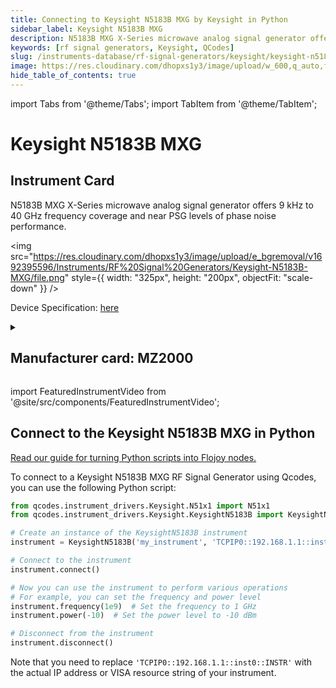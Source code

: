 ```yaml
---
title: Connecting to Keysight N5183B MXG by Keysight in Python
sidebar_label: Keysight N5183B MXG
description: N5183B MXG X-Series microwave analog signal generator offers 9 kHz to 40 GHz frequency coverage and near PSG levels of phase noise performance.
keywords: [rf signal generators, Keysight, QCodes]
slug: /instruments-database/rf-signal-generators/keysight/keysight-n5183b-mxg
image: https://res.cloudinary.com/dhopxs1y3/image/upload/w_600,q_auto,f_auto/e_bgremoval/v1692395596/Instruments/RF%20Signal%20Generators/Keysight-N5183B-MXG/file.jpg
hide_table_of_contents: true
---
```


import Tabs from '@theme/Tabs';
import TabItem from '@theme/TabItem';

# Keysight N5183B MXG

## Instrument Card

<div className="flex">

<div>

N5183B MXG X-Series microwave analog signal generator offers 9 kHz to 40 GHz frequency coverage and near PSG levels of phase noise performance.

</div>

<img src="https://res.cloudinary.com/dhopxs1y3/image/upload/e_bgremoval/v1692395596/Instruments/RF%20Signal%20Generators/Keysight-N5183B-MXG/file.png" style={{ width: "325px", height: "200px", objectFit: "scale-down" }} />

</div>

<div className="flex text-center">

<p>Device Specification: <a target="\_blank" href="https://www.keysight.com/us/en/assets/7018-04096/data-sheets/5991-3131.pdf">here</a></p>

</div>

<details style={{ marginTop: "15px"}}>
<summary><h2>Manufacturer card: MZ2000</h2></summary>

<img src="https://res.cloudinary.com/dhopxs1y3/image/upload/v1692125973/Instruments/Vendor%20Logos/Keysight.png" style={{ width: "100%", height: "170px",objectFit: "scale-down" }} />

Keysight Technologies, or Keysight, is an American company that manufactures electronics test and measurement equipment and software.

<ul>
  <li>Headquarters: USA</li>
  <li>Yearly Revenue (millions, USD): 5420.0</li>
  <li>Vendor Website: <a href="https://www.keysight.com/us/en/home.html">here</a></li>
</ul>
</details>

import FeaturedInstrumentVideo from '@site/src/components/FeaturedInstrumentVideo';

<FeaturedInstrumentVideo category='WIDGET2000' manufacturer='MZ2000'></FeaturedInstrumentVideo>


## Connect to the Keysight N5183B MXG in Python

[Read our guide for turning Python scripts into Flojoy nodes.](https://docs.flojoy.ai/custom-nodes/creating-custom-node/)
<Tabs>

<TabItem value="Flojoy" label="Flojoy" className="flojoy-instrument-tabs">

<NodeCardCollection category='WIDGET2000' manufacturer='MZ2000'></NodeCardCollection>

</TabItem>
<TabItem value="QCodes" label="QCodes">

To connect to a Keysight N5183B MXG RF Signal Generator using Qcodes, you can use the following Python script:

```python
from qcodes.instrument_drivers.Keysight.N51x1 import N51x1
from qcodes.instrument_drivers.Keysight.KeysightN5183B import KeysightN5183B

# Create an instance of the KeysightN5183B instrument
instrument = KeysightN5183B('my_instrument', 'TCPIP0::192.168.1.1::inst0::INSTR')

# Connect to the instrument
instrument.connect()

# Now you can use the instrument to perform various operations
# For example, you can set the frequency and power level
instrument.frequency(1e9)  # Set the frequency to 1 GHz
instrument.power(-10)  # Set the power level to -10 dBm

# Disconnect from the instrument
instrument.disconnect()
```

Note that you need to replace `'TCPIP0::192.168.1.1::inst0::INSTR'` with the actual IP address or VISA resource string of your instrument.

</TabItem>
</Tabs>
